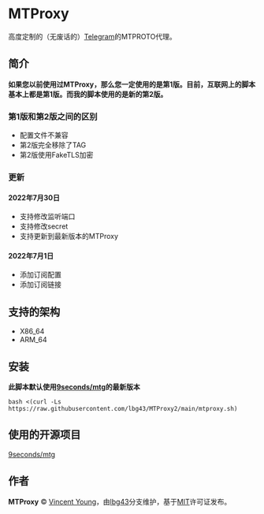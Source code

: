 <!--
 * @Author: Vincent Young
 * @Date: 2022-07-01 15:29:23
 * @LastEditors: Vincent Young
 * @LastEditTime: 2022-07-30 19:28:49
 * @FilePath: /MTProxy/README.md
 * @Telegram: https://t.me/missuo
 * 
 * Copyright © 2022 by Vincent, All Rights Reserved. 
-->
# MTProxy
高度定制的（无废话的）[Telegram](https://telegram.org)的MTPROTO代理。

## 简介
**如果您以前使用过MTProxy，那么您一定使用的是第1版。目前，互联网上的脚本基本上都是第1版。而我的脚本使用的是新的第2版。**

### 第1版和第2版之间的区别
- 配置文件不兼容
- 第2版完全移除了TAG
- 第2版使用FakeTLS加密

### 更新
#### 2022年7月30日
- 支持修改监听端口
- 支持修改secret
- 支持更新到最新版本的MTProxy

#### 2022年7月1日
- 添加订阅配置
- 添加订阅链接

## 支持的架构
- X86_64
- ARM_64

## 安装
**此脚本默认使用[9seconds/mtg](https://github.com/9seconds/mtg)的最新版本**
~~~shell
bash <(curl -Ls https://raw.githubusercontent.com/lbg43/MTProxy2/main/mtproxy.sh)
~~~

## 使用的开源项目
[9seconds/mtg](https://github.com/9seconds/mtg)

## 作者

**MTProxy** © [Vincent Young](https://github.com/missuo)，由[lbg43](https://github.com/lbg43)分支维护，基于[MIT](./LICENSE)许可证发布。<br> 
